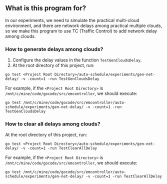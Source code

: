 ## What is this program for?
In our experiments, we need to simulate the practical multi-cloud environment, and there are network delays among practical multiple clouds, so we make this program to use TC (Traffic Control) to add network delay among clouds.

### How to generate delays among clouds?
1. Configure the delay values in the function `TestGenCloudsDelay`.
2. At the root directory of this project, run:
```
go test <Project Root Directory>/auto-schedule/experiments/gen-net-delay/ -v -count=1 -run TestGenCloudsDelay
```
For example, if the `<Project Root Directory>` is `/mnt/c/mine/code/gocode/src/emcontroller`, we should execute:
```
go test /mnt/c/mine/code/gocode/src/emcontroller/auto-schedule/experiments/gen-net-delay/ -v -count=1 -run TestGenCloudsDelay
```

### How to clear all delays among clouds?
At the root directory of this project, run:
```
go test <Project Root Directory>/auto-schedule/experiments/gen-net-delay/ -v -count=1 -run TestClearAllDelay
```
For example, if the `<Project Root Directory>` is `/mnt/c/mine/code/gocode/src/emcontroller`, we should execute:
```
go test /mnt/c/mine/code/gocode/src/emcontroller/auto-schedule/experiments/gen-net-delay/ -v -count=1 -run TestClearAllDelay
```
